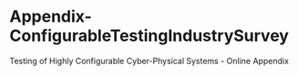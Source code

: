 # Appendix-ConfigurableTestingIndustrySurvey
Testing of Highly Configurable Cyber-Physical Systems - Online Appendix
